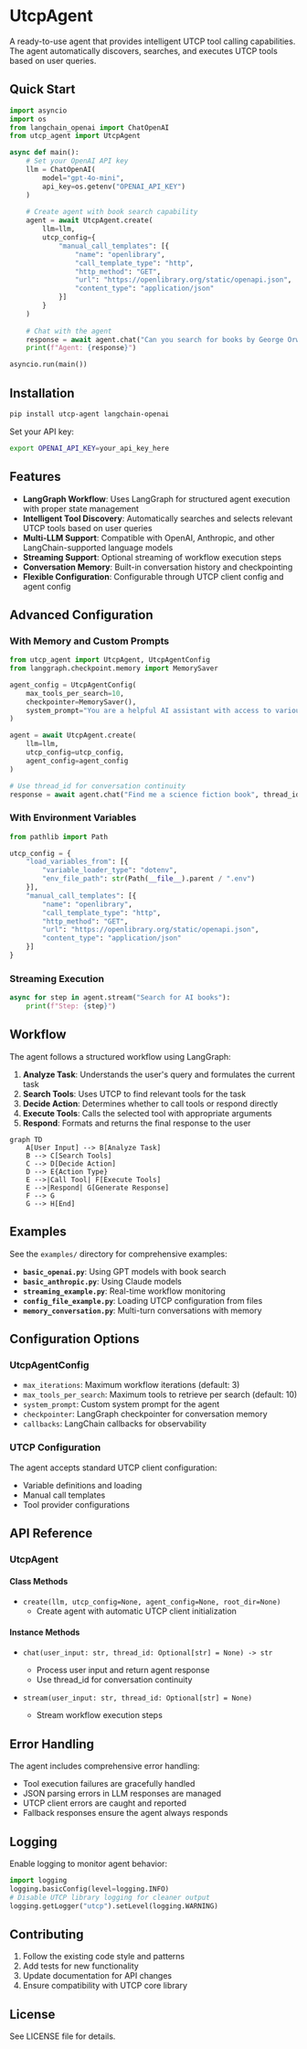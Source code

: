 # UtcpAgent

A ready-to-use agent that provides intelligent UTCP tool calling capabilities. The agent automatically discovers, searches, and executes UTCP tools based on user queries.

## Quick Start

```python
import asyncio
import os
from langchain_openai import ChatOpenAI
from utcp_agent import UtcpAgent

async def main():
    # Set your OpenAI API key
    llm = ChatOpenAI(
        model="gpt-4o-mini",
        api_key=os.getenv("OPENAI_API_KEY")
    )
    
    # Create agent with book search capability
    agent = await UtcpAgent.create(
        llm=llm,
        utcp_config={
            "manual_call_templates": [{
                "name": "openlibrary",
                "call_template_type": "http",
                "http_method": "GET",
                "url": "https://openlibrary.org/static/openapi.json",
                "content_type": "application/json"
            }]
        }
    )
    
    # Chat with the agent
    response = await agent.chat("Can you search for books by George Orwell?")
    print(f"Agent: {response}")

asyncio.run(main())
```

## Installation

```bash
pip install utcp-agent langchain-openai
```

Set your API key:
```bash
export OPENAI_API_KEY=your_api_key_here
```

## Features

- **LangGraph Workflow**: Uses LangGraph for structured agent execution with proper state management
- **Intelligent Tool Discovery**: Automatically searches and selects relevant UTCP tools based on user queries
- **Multi-LLM Support**: Compatible with OpenAI, Anthropic, and other LangChain-supported language models
- **Streaming Support**: Optional streaming of workflow execution steps
- **Conversation Memory**: Built-in conversation history and checkpointing
- **Flexible Configuration**: Configurable through UTCP client config and agent config

## Advanced Configuration

### With Memory and Custom Prompts

```python
from utcp_agent import UtcpAgent, UtcpAgentConfig
from langgraph.checkpoint.memory import MemorySaver

agent_config = UtcpAgentConfig(
    max_tools_per_search=10,
    checkpointer=MemorySaver(),
    system_prompt="You are a helpful AI assistant with access to various tools through UTCP."
)

agent = await UtcpAgent.create(
    llm=llm,
    utcp_config=utcp_config,
    agent_config=agent_config
)

# Use thread_id for conversation continuity
response = await agent.chat("Find me a science fiction book", thread_id="user_1")
```

### With Environment Variables

```python
from pathlib import Path

utcp_config = {
    "load_variables_from": [{
        "variable_loader_type": "dotenv",
        "env_file_path": str(Path(__file__).parent / ".env")
    }],
    "manual_call_templates": [{
        "name": "openlibrary",
        "call_template_type": "http", 
        "http_method": "GET",
        "url": "https://openlibrary.org/static/openapi.json",
        "content_type": "application/json"
    }]
}
```

### Streaming Execution

```python
async for step in agent.stream("Search for AI books"):
    print(f"Step: {step}")
```

## Workflow

The agent follows a structured workflow using LangGraph:

1. **Analyze Task**: Understands the user's query and formulates the current task
2. **Search Tools**: Uses UTCP to find relevant tools for the task  
3. **Decide Action**: Determines whether to call tools or respond directly
4. **Execute Tools**: Calls the selected tool with appropriate arguments
5. **Respond**: Formats and returns the final response to the user

```mermaid
graph TD
    A[User Input] --> B[Analyze Task]
    B --> C[Search Tools]
    C --> D[Decide Action]
    D --> E{Action Type}
    E -->|Call Tool| F[Execute Tools]
    E -->|Respond| G[Generate Response]
    F --> G
    G --> H[End]
```

## Examples

See the `examples/` directory for comprehensive examples:

- **`basic_openai.py`**: Using GPT models with book search
- **`basic_anthropic.py`**: Using Claude models
- **`streaming_example.py`**: Real-time workflow monitoring
- **`config_file_example.py`**: Loading UTCP configuration from files
- **`memory_conversation.py`**: Multi-turn conversations with memory

## Configuration Options

### UtcpAgentConfig

- `max_iterations`: Maximum workflow iterations (default: 3)
- `max_tools_per_search`: Maximum tools to retrieve per search (default: 10)
- `system_prompt`: Custom system prompt for the agent
- `checkpointer`: LangGraph checkpointer for conversation memory
- `callbacks`: LangChain callbacks for observability

### UTCP Configuration

The agent accepts standard UTCP client configuration:
- Variable definitions and loading
- Manual call templates
- Tool provider configurations

## API Reference

### UtcpAgent

#### Class Methods

- `create(llm, utcp_config=None, agent_config=None, root_dir=None)`
  - Create agent with automatic UTCP client initialization

#### Instance Methods

- `chat(user_input: str, thread_id: Optional[str] = None) -> str`
  - Process user input and return agent response
  - Use thread_id for conversation continuity

- `stream(user_input: str, thread_id: Optional[str] = None)`
  - Stream workflow execution steps

## Error Handling

The agent includes comprehensive error handling:
- Tool execution failures are gracefully handled
- JSON parsing errors in LLM responses are managed
- UTCP client errors are caught and reported
- Fallback responses ensure the agent always responds

## Logging

Enable logging to monitor agent behavior:

```python
import logging
logging.basicConfig(level=logging.INFO)
# Disable UTCP library logging for cleaner output
logging.getLogger("utcp").setLevel(logging.WARNING)
```

## Contributing

1. Follow the existing code style and patterns
2. Add tests for new functionality
3. Update documentation for API changes
4. Ensure compatibility with UTCP core library

## License

See LICENSE file for details.
